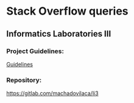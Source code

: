 # Stack Overflow queries

## Informatics Laboratories III

### Project Guidelines:

[Guidelines](guidelines.pdf)

### Repository:

https://gitlab.com/machadovilaca/li3